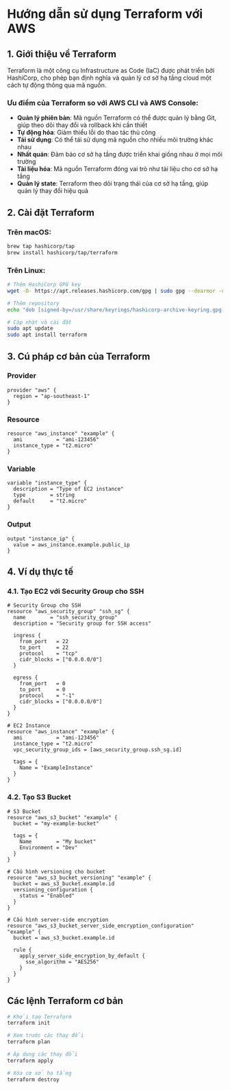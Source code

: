 # Hướng dẫn sử dụng Terraform với AWS

## 1. Giới thiệu về Terraform

Terraform là một công cụ Infrastructure as Code (IaC) được phát triển bởi HashiCorp, cho phép bạn định nghĩa và quản lý cơ sở hạ tầng cloud một cách tự động thông qua mã nguồn.

### Ưu điểm của Terraform so với AWS CLI và AWS Console:

- **Quản lý phiên bản**: Mã nguồn Terraform có thể được quản lý bằng Git, giúp theo dõi thay đổi và rollback khi cần thiết
- **Tự động hóa**: Giảm thiểu lỗi do thao tác thủ công
- **Tái sử dụng**: Có thể tái sử dụng mã nguồn cho nhiều môi trường khác nhau
- **Nhất quán**: Đảm bảo cơ sở hạ tầng được triển khai giống nhau ở mọi môi trường
- **Tài liệu hóa**: Mã nguồn Terraform đóng vai trò như tài liệu cho cơ sở hạ tầng
- **Quản lý state**: Terraform theo dõi trạng thái của cơ sở hạ tầng, giúp quản lý thay đổi hiệu quả

## 2. Cài đặt Terraform

### Trên macOS:
```bash
brew tap hashicorp/tap
brew install hashicorp/tap/terraform
```

### Trên Linux:
```bash
# Thêm HashiCorp GPG key
wget -O- https://apt.releases.hashicorp.com/gpg | sudo gpg --dearmor -o /usr/share/keyrings/hashicorp-archive-keyring.gpg

# Thêm repository
echo "deb [signed-by=/usr/share/keyrings/hashicorp-archive-keyring.gpg] https://apt.releases.hashicorp.com $(lsb_release -cs) main" | sudo tee /etc/apt/sources.list.d/hashicorp.list

# Cập nhật và cài đặt
sudo apt update
sudo apt install terraform
```

## 3. Cú pháp cơ bản của Terraform

### Provider
```hcl
provider "aws" {
  region = "ap-southeast-1"
}
```

### Resource
```hcl
resource "aws_instance" "example" {
  ami           = "ami-123456"
  instance_type = "t2.micro"
}
```

### Variable
```hcl
variable "instance_type" {
  description = "Type of EC2 instance"
  type        = string
  default     = "t2.micro"
}
```

### Output
```hcl
output "instance_ip" {
  value = aws_instance.example.public_ip
}
```

## 4. Ví dụ thực tế

### 4.1. Tạo EC2 với Security Group cho SSH

```hcl
# Security Group cho SSH
resource "aws_security_group" "ssh_sg" {
  name        = "ssh_security_group"
  description = "Security group for SSH access"

  ingress {
    from_port   = 22
    to_port     = 22
    protocol    = "tcp"
    cidr_blocks = ["0.0.0.0/0"]
  }

  egress {
    from_port   = 0
    to_port     = 0
    protocol    = "-1"
    cidr_blocks = ["0.0.0.0/0"]
  }
}

# EC2 Instance
resource "aws_instance" "example" {
  ami           = "ami-123456"
  instance_type = "t2.micro"
  vpc_security_group_ids = [aws_security_group.ssh_sg.id]

  tags = {
    Name = "ExampleInstance"
  }
}
```

### 4.2. Tạo S3 Bucket

```hcl
# S3 Bucket
resource "aws_s3_bucket" "example" {
  bucket = "my-example-bucket"

  tags = {
    Name        = "My bucket"
    Environment = "Dev"
  }
}

# Cấu hình versioning cho bucket
resource "aws_s3_bucket_versioning" "example" {
  bucket = aws_s3_bucket.example.id
  versioning_configuration {
    status = "Enabled"
  }
}

# Cấu hình server-side encryption
resource "aws_s3_bucket_server_side_encryption_configuration" "example" {
  bucket = aws_s3_bucket.example.id

  rule {
    apply_server_side_encryption_by_default {
      sse_algorithm = "AES256"
    }
  }
}
```

## Các lệnh Terraform cơ bản

```bash
# Khởi tạo Terraform
terraform init

# Xem trước các thay đổi
terraform plan

# Áp dụng các thay đổi
terraform apply

# Xóa cơ sở hạ tầng
terraform destroy
```
